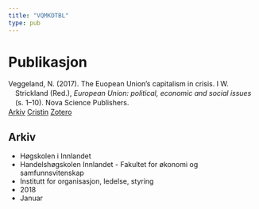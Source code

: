 ```yaml
---
title: "VQMKDTBL"
type: pub
---
```

<h1>Publikasjon</h1>
<article id="csl-bib-container-VQMKDTBL" class="csl-bib-container">
  <div class="csl-bib-body" style="line-height: 1.35; padding-left: 1em; text-indent:-1em;">
  <div class="csl-entry">Veggeland, N. (2017). The Euopean Union&#x2019;s capitalism in crisis. I W. Strickland (Red.), <i>European Union: political, economic and social issues</i> (s. 1&#x2013;10). Nova Science Publishers.</div>
</div>
  <div class="csl-bib-buttons">
    <a href="#taxonomy-article-VQMKDTBL" class="csl-bib-button">Arkiv</a>
    <a href="https://app.cristin.no/results/show.jsf?id=1543202" alt="Cristin URL" class="csl-bib-button">Cristin</a>
    <a href="http://zotero.org/groups/5402882/items/VQMKDTBL" alt="Zotero URL" class="csl-bib-button">Zotero</a>
  </div>
  <div id="csl-bib-meta-container-VQMKDTBL"></div>
</article>
<div id="csl-bib-meta-VQMKDTBL" class="csl-bib-meta">
  <article id="taxonomy-article-VQMKDTBL" class="taxonomy-article">
    <h1>Arkiv</h1>
    <ul>
      <li>Høgskolen i Innlandet</li>
      <li>Handelshøgskolen Innlandet - Fakultet for økonomi og samfunnsvitenskap</li>
      <li>Institutt for organisasjon, ledelse, styring</li>
      <li>2018</li>
      <li>Januar</li>
    </ul>
  </article>
</div>
